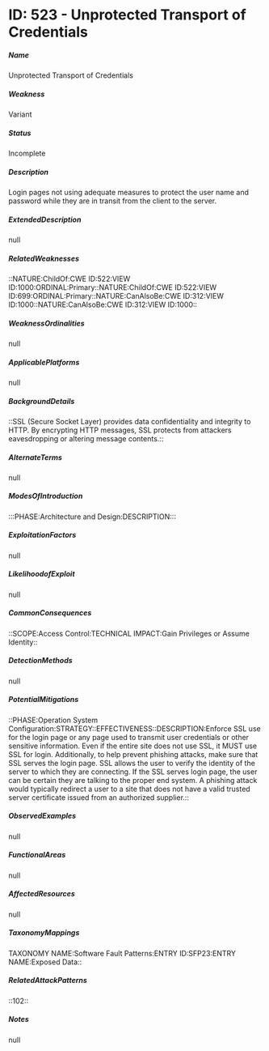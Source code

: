 # ID: 523 - Unprotected Transport of Credentials
<h5>Name</h5>Unprotected Transport of Credentials
<h5>Weakness</h5>Variant
<h5>Status</h5>Incomplete
<h5>Description</h5>Login pages not using adequate measures to protect the user name and password while they are in transit from the client to the server.
<h5>ExtendedDescription</h5>null
<h5>RelatedWeaknesses</h5>::NATURE:ChildOf:CWE ID:522:VIEW ID:1000:ORDINAL:Primary::NATURE:ChildOf:CWE ID:522:VIEW ID:699:ORDINAL:Primary::NATURE:CanAlsoBe:CWE ID:312:VIEW ID:1000::NATURE:CanAlsoBe:CWE ID:312:VIEW ID:1000::
<h5>WeaknessOrdinalities</h5>null
<h5>ApplicablePlatforms</h5>null
<h5>BackgroundDetails</h5>::SSL (Secure Socket Layer) provides data confidentiality and integrity to HTTP. By encrypting HTTP messages, SSL protects from attackers eavesdropping or altering message contents.::
<h5>AlternateTerms</h5>null
<h5>ModesOfIntroduction</h5>:::PHASE:Architecture and Design:DESCRIPTION:::
<h5>ExploitationFactors</h5>null
<h5>LikelihoodofExploit</h5>null
<h5>CommonConsequences</h5>::SCOPE:Access Control:TECHNICAL IMPACT:Gain Privileges or Assume Identity::
<h5>DetectionMethods</h5>null
<h5>PotentialMitigations</h5>::PHASE:Operation System Configuration:STRATEGY::EFFECTIVENESS::DESCRIPTION:Enforce SSL use for the login page or any page used to transmit user credentials or other sensitive information. Even if the entire site does not use SSL, it MUST use SSL for login. Additionally, to help prevent phishing attacks, make sure that SSL serves the login page. SSL allows the user to verify the identity of the server to which they are connecting. If the SSL serves login page, the user can be certain they are talking to the proper end system. A phishing attack would typically redirect a user to a site that does not have a valid trusted server certificate issued from an authorized supplier.::
<h5>ObservedExamples</h5>null
<h5>FunctionalAreas</h5>null
<h5>AffectedResources</h5>null
<h5>TaxonomyMappings</h5>TAXONOMY NAME:Software Fault Patterns:ENTRY ID:SFP23:ENTRY NAME:Exposed Data::
<h5>RelatedAttackPatterns</h5>::102::
<h5>Notes</h5>null

